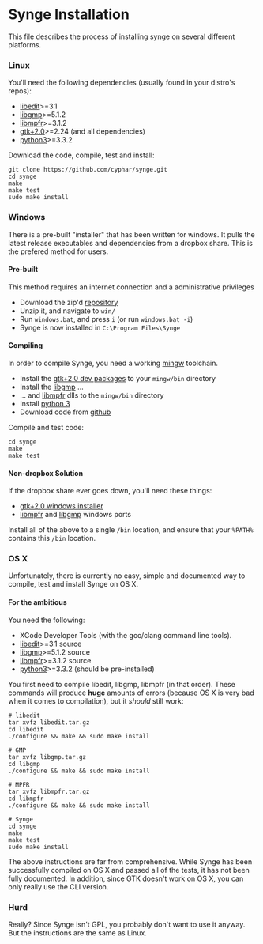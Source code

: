 Synge Installation
==================
This file describes the process of installing synge on several different platforms.

### Linux ###
You'll need the following dependencies (usually found in your distro's repos):
* [libedit](http://www.thrysoee.dk/editline)>=3.1
* [libgmp](http://gmplib.org/#DOWNLOAD)>=5.1.2
* [libmpfr](http://www.mpfr.org/mpfr-current/#download)>=3.1.2
* [gtk+2.0](http://www.gtk.org/download)>=2.24 (and all dependencies)
* [python3](http://www.python.org/download/)>=3.3.2

Download the code, compile, test and install:
```
git clone https://github.com/cyphar/synge.git
cd synge
make
make test
sudo make install
```

### Windows ###
There is a pre-built "installer" that has been written for windows. It pulls the latest release
executables and dependencies from a dropbox share. This is the prefered method for users.

#### Pre-built ####
This method requires an internet connection and a administrative privileges
* Download the zip'd [repository](https://github.com/cyphar/synge/archive/master.zip)
* Unzip it, and navigate to `win/`
* Run `windows.bat`, and press `i` (or run `windows.bat -i`)
* Synge is now installed in `C:\Program Files\Synge`

#### Compiling ####
In order to compile Synge, you need a working [mingw](http://www.mingw.org/) toolchain.
* Install the [gtk+2.0 dev packages](http://www.gtk.org/download/win32.php) to your `mingw/bin` directory
* Install the [libgmp](http://sourceforge.net/projects/mingw/files/MinGW/Base/gmp/) ...
* ... and [libmpfr](http://sourceforge.net/projects/mingw/files/MinGW/Base/mpfr/) dlls to the `mingw/bin` directory
* Install [python 3](http://www.python.org/download/)
* Download code from [github](https://github.com/cyphar/synge)

Compile and test code:
```
cd synge
make
make test
```

#### Non-dropbox Solution ####
If the dropbox share ever goes down, you'll need these things:

* [gtk+2.0 windows installer](http://sourceforge.net/projects/gtk-win/)
* [libmpfr](http://sourceforge.net/projects/mingw/files/MinGW/Base/mpfr/) and [libgmp](http://sourceforge.net/projects/mingw/files/MinGW/Base/gmp/) windows ports

Install all of the above to a single `/bin` location, and ensure that your `%PATH%` contains this `/bin` location.

### OS X ###
Unfortunately, there is currently no easy, simple and documented way to compile, test and install Synge on OS X.

#### For the ambitious ####
You need the following:

* XCode Developer Tools (with the gcc/clang command line tools).
* [libedit](http://www.thrysoee.dk/editline)>=3.1 source
* [libgmp](http://gmplib.org/#DOWNLOAD)>=5.1.2 source
* [libmpfr](http://www.mpfr.org/mpfr-current/#download)>=3.1.2 source
* [python3](http://www.python.org/download/)>=3.3.2 (should be pre-installed)

You first need to compile libedit, libgmp, libmpfr (in that order). These commands will produce **huge** amounts of errors (because OS X is very bad when it comes to compilation), but it *should* still work:
```
# libedit
tar xvfz libedit.tar.gz
cd libedit
./configure && make && sudo make install

# GMP
tar xvfz libgmp.tar.gz
cd libgmp
./configure && make && sudo make install

# MPFR
tar xvfz libmpfr.tar.gz
cd libmpfr
./configure && make && sudo make install

# Synge
cd synge
make
make test
sudo make install
```

The above instructions are far from comprehensive. While Synge has been successfully compiled on OS X and passed all of the tests, it has not been fully documented.
In addition, since GTK doesn't work on OS X, you can only really use the CLI version.

### Hurd ###
Really? Since Synge isn't GPL, you probably don't want to use it anyway. But the instructions are the same as Linux.
